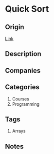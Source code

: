 # Quick Sort

## Origin

[Link](https://www.interviewbit.com/courses/programming/topics/arrays/)

## Description

## Companies

## Categories

1. Courses
1. Programming

## Tags

1. Arrays

## Notes